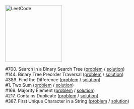 [<img src="https://assets.leetcode.com/static_assets/public/webpack_bundles/images/logo-dark.e99485d9b.svg" alt="LeetCode" width="180"/>](https://leetcode.com/)

#700. Search in a Binary Search Tree
([problem](https://leetcode.com/problems/search-in-a-binary-search-tree/) / [solution](/first-100/700.js))\
#144. Binary Tree Preorder Traversal
([problem](https://leetcode.com/problems/binary-tree-preorder-traversal/) / [solution](/first-100/144.js))\
#389. Find the Difference
([problem](https://leetcode.com/problems/find-the-difference/) / [solution](/first-100/389.js))\
#1. Two Sum
([problem](https://leetcode.com/problems/two-sum/) / [solution](/first-100/1.js))\
#169. Majority Element
([problem](https://leetcode.com/problems/majority-element/) / [solution](/first-100/169.js))\
#217. Contains Duplicate
([problem](https://leetcode.com/problems/contains-duplicate/) / [solution](/first-100/217.js))\
#387. First Unique Character in a String
([problem](https://leetcode.com/problems/first-unique-character-in-a-string/) / [solution](/first-100/387.js))
